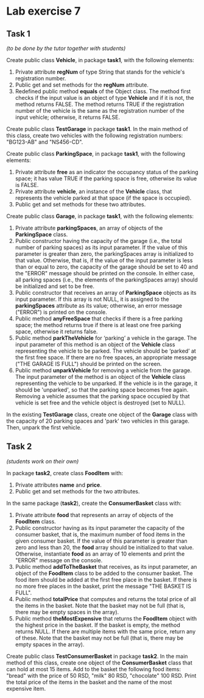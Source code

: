 # Lab exercise 7

## Task 1
*(to be done by the tutor together with students)*

Create public class **Vehicle**, in package **task1**, with the following elements:

1. Private attribute **regNum** of type String that stands for the vehicle's registration number.
2. Public get and set methods for the **regNum** attribute.  
3. Redefined public method **equals** of the Object class. The method first checks if the input value is an object of type **Vehicle** and if it is not, the method returns FALSE. The method returns TRUE if the registration number of the vehicle is the same as the registration number of the input vehicle; otherwise, it returns FALSE. 

Create public class **TestGarage** in package **task1**. In the main method of this class, create two vehicles with the following registration numbers: "BG123-AB" and "NS456-CD".

Create public class **ParkingSpace**, in package **task1**, with the following elements:

1. Private attribute **free** as an indicator the occupancy status of the parking space; it has value TRUE if the parking space is free, otherwise its value is FALSE.
2. Private attribute **vehicle**, an instance of the **Vehicle** class, that represents the vehicle parked at that space (if the space is occupied).
3. Public get and set methods for these two attributes.

Create public class **Garage**, in package **task1**, with the following elements:

1. Private attribute **parkingSpaces**, an array of objects of the **ParkingSpace** class.
2. Public constructor having the capacity of the garage (i.e., the total number of parking spaces) as its input parameter. If the value of this parameter is greater than zero, the parkingSpaces array is initialized to that value. Otherwise, that is, if the value of the input parameter is less than or equal to zero, the capacity of the garage should be set to 40 and the "ERROR" message should be printed on the console. In either case, all parking spaces (i.e., the elements of the parkingSpaces array) should be initialized and set to be free.
3. Public constructor that receives an array of **ParkingSpace** objects as its input parameter. If this array is not NULL, it is assigned to the **parkingSpaces** attribute as its value; otherwise, an error message ("ERROR") is printed on the console.   
4. Public method **anyFreeSpace** that checks if there is a free parking space; the method returns true if there is at least one free parking space, otherwise it returns false.
5. Public method **parkTheVehicle** for ‘parking’ a vehicle in the garage. The input parameter of this method is an object of the **Vehicle** class representing the vehicle to be parked. The vehicle should be ‘parked’ at the first free space. If there are no free spaces, an appropriate message ("THE GARAGE IS FULL") should be printed on the screen.
6. Public method **unparkVehicle** for removing a vehicle from the garage. The input parameter of the method is an object of the **Vehicle** class representing the vehicle to be unparked. If the vehicle is in the garage, it should be 'unparked', so that the parking space becomes free again. Removing a vehicle assumes that the parking space occupied by that vehicle is set free and the vehicle object is destroyed (set to NULL).

In the existing **TestGarage** class, create one object of the **Garage** class with the capacity of 20 parking spaces and 'park' two vehicles in this garage. Then, unpark the first vehicle. 


## Task 2
*(students work on their own)*

In package **task2**, create class **FoodItem** with:

1. Private attributes **name** and **price**.
2. Public get and set methods for the two attributes.

In the same package (**task2**), create the **ConsumerBasket** class with:

1. Private attribute **food** that represents an array of objects of the **FoodItem** class.
2. Public constructor having as its input parameter the capacity of the consumer basket, that is, the maximum number of food items in the given consumer basket. If the value of this parameter is greater than zero and less than 20, the **food** array should be initialized to that value. Otherwise, instantiate **food** as an array of 10 elements and print the "ERROR" message on the console.
3. Public method **addToTheBasket** that receives, as its input parameter, an object of the **FoodItem** class to be added to the consumer basket. The food item should be added at the first free place in the basket. If there is no more free places in the basket, print the message "THE BASKET IS FULL".
4. Public method **totalPrice** that computes and returns the total price of all the items in the basket. Note that the basket may not be full (that is, there may be empty spaces in the array).
5. Public method **theMostExpensive** that returns the **FoodItem** object with the highest price in the basket. If the basket is empty, the method returns NULL. If there are multiple items with the same price, return any of these. Note that the basket may not be full (that is, there may be empty spaces in the array).

Create public class **TestConsumerBasket** in package **task2**. In the main method of this class, create one object of the **ConsumerBasket** class that can hold at most 15 items. Add to the basket the following food items: "bread" with the price of 50 RSD, "milk" 80 RSD, "chocolate" 100 RSD. Print the total price of the items in the basket and the name of the most expensive item.  